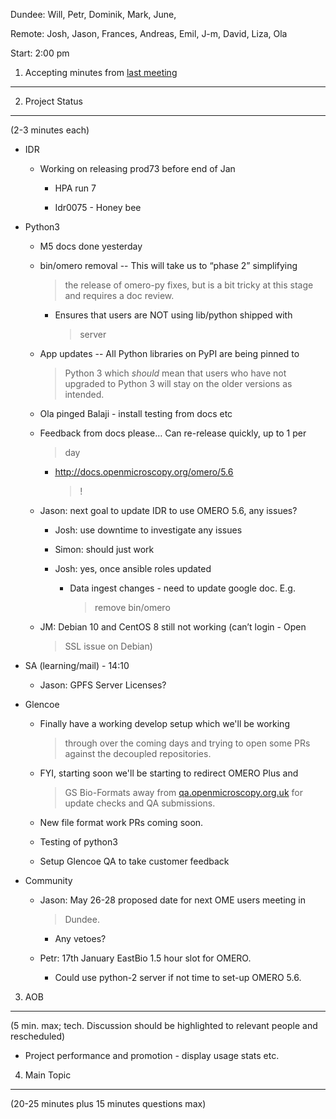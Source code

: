 Dundee: Will, Petr, Dominik, Mark, June,

Remote: Josh, Jason, Frances, Andreas, Emil, J-m, David, Liza, Ola

Start: 2:00 pm

1. Accepting minutes from [<u>last meeting</u>](https://drive.google.com/open?id=1TndXeC3wQSZVEaB5ZGpEAaPRl1QAufSI)
-------------------------------------------------------------------------------------------------------------------

2. Project Status
-----------------

(2-3 minutes each)

-   IDR

    -   Working on releasing prod73 before end of Jan

        -   HPA run 7

        -   Idr0075 - Honey bee

-   Python3

    -   M5 docs done yesterday

    -   bin/omero removal -- This will take us to “phase 2” simplifying
        > the release of omero-py fixes, but is a bit tricky at this
        > stage and requires a doc review.

        -   Ensures that users are NOT using lib/python shipped with
            > server

    -   App updates -- All Python libraries on PyPI are being pinned to
        > Python 3 which *should* mean that users who have not upgraded
        > to Python 3 will stay on the older versions as intended.

    -   Ola pinged Balaji - install testing from docs etc

    -   Feedback from docs please… Can re-release quickly, up to 1 per
        > day

        -   [<u>http://docs.openmicroscopy.org/omero/5.6</u>](http://docs.openmicroscopy.org/omero/5.6)
            > !

    -   Jason: next goal to update IDR to use OMERO 5.6, any issues?

        -   Josh: use downtime to investigate any issues

        -   Simon: should just work

        -   Josh: yes, once ansible roles updated

            -   Data ingest changes - need to update google doc. E.g.
                > remove bin/omero

    -   JM: Debian 10 and CentOS 8 still not working (can’t login - Open
        > SSL issue on Debian)

-   SA (learning/mail) - 14:10

    -   Jason: GPFS Server Licenses?

-   Glencoe

    -   Finally have a working develop setup which we'll be working
        > through over the coming days and trying to open some PRs
        > against the decoupled repositories.

    -   FYI, starting soon we'll be starting to redirect OMERO Plus and
        > GS Bio-Formats away from
        > [qa.openmicroscopy.org.uk](http://qa.openmicroscopy.org.uk/)
        > for update checks and QA submissions.

    -   New file format work PRs coming soon.

    -   Testing of python3

    -   Setup Glencoe QA to take customer feedback

-   Community

    -   Jason: May 26-28 proposed date for next OME users meeting in
        > Dundee.

        -   Any vetoes?

    -   Petr: 17th January EastBio 1.5 hour slot for OMERO.

        -   Could use python-2 server if not time to set-up OMERO 5.6.

3. AOB
------

(5 min. max; tech. Discussion should be highlighted to relevant people
and rescheduled)

-   Project performance and promotion - display usage stats etc.

4. Main Topic
-------------

(20-25 minutes plus 15 minutes questions max)
